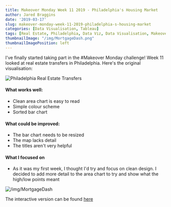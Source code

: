 ```yaml
---
title: Makeover Monday Week 11 2019 - Philadelphia's Housing Market
author: Jared Braggins
date: '2019-03-17'
slug: makeover-monday-week-11-2019-philadelphia-s-housing-market
categories: [Data Visualisation, Tableau]
tags: [Real Estate, Philadelphia, Data Viz, Data Visualisation, Makeover Monday, Tableau]
thumbnailImage: "/img/MortgageDash.png"
thumbnailImagePosition: left
---
```


I've finally started taking part in the #Makeover Monday challenge! Week 11 looked at real estate transfers in Philadelphia. Here's the original visualisation:

<img src="/img/Philadelphia Real Estate Transfers.png" title="Philadelphia Real Estate Transfers"/>

#### What works well:
- Clean area chart is easy to read
- Simple colour scheme
- Sorted bar chart

#### What could be improved:
- The bar chart needs to be resized
- The map lacks detail
- The titles aren't very helpful

#### What I focused on
- As it was my first week, I thought I'd try and focus on clean design. I decided to add more detail to the area chart to try and show what the high/low points meant

<img src="/img/MortgageDash.png" title="/img/MortgageDash"/>

The interactive version can be found [here](https://public.tableau.com/profile/jared.braggins2936#!/vizhome/PhiladelphiasHousingMarket/MortgageDash)
